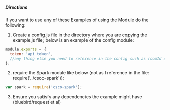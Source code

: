 ##### Directions

If you want to use any of these Examples of using the Module do the following:

1. Create a config.js file in the directory where you are copying the example.js file; below is an example of the config module:

```javascript
module.exports = {
  token: 'api token',
  //any thing else you need to reference in the config such as roomId etc
};
```

2. require the Spark module like below (not as I reference in the file: require('../csco-spark')):

```javascript
var spark = require('csco-spark');
```

3. Ensure you satisfy any dependencies the example might have (bluebird/request et al)
